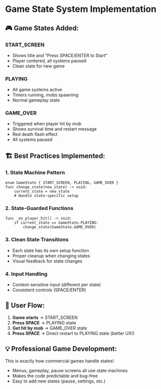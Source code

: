 # Game State System Implementation

## 🎮 Game States Added:

### **START_SCREEN**
- Shows title and "Press SPACE/ENTER to Start"
- Player centered, all systems paused
- Clean slate for new game

### **PLAYING** 
- All game systems active
- Timers running, mobs spawning
- Normal gameplay state

### **GAME_OVER**
- Triggered when player hit by mob
- Shows survival time and restart message
- Red death flash effect
- All systems paused

## 🏗️ Best Practices Implemented:

### **1. State Machine Pattern**
```gdscript
enum GameState { START_SCREEN, PLAYING, GAME_OVER }
func change_state(new_state) -> void:
    current_state = new_state
    # Handle state-specific setup
```

### **2. State-Guarded Functions**
```gdscript
func _on_player_hit() -> void:
    if current_state == GameState.PLAYING:
        change_state(GameState.GAME_OVER)
```

### **3. Clean State Transitions**
- Each state has its own setup function
- Proper cleanup when changing states
- Visual feedback for state changes

### **4. Input Handling**
- Context-sensitive input (different per state)
- Consistent controls (SPACE/ENTER)

## 🎯 User Flow:
1. **Game starts** → START_SCREEN
2. **Press SPACE** → PLAYING state
3. **Get hit by mob** → GAME_OVER state  
4. **Press SPACE** → Direct restart to PLAYING state (better UX!)

## 💡 Professional Game Development:
This is exactly how commercial games handle states!
- Menus, gameplay, pause screens all use state machines
- Makes the code predictable and bug-free
- Easy to add new states (pause, settings, etc.)